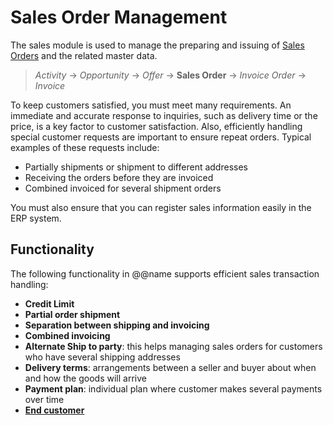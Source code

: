 # Sales Order Management

The sales module is used to manage the preparing and issuing of [Sales Orders](xref:Crm.Sales.SalesOrders) and the related master data. 

> *Activity* → *Opportunity* → *Offer* → **Sales Order** → *Invoice Order* → *Invoice*

To keep customers satisfied, you must meet many requirements. An immediate and accurate response to inquiries, such as delivery time or the price, is a key factor to customer satisfaction. Also, efficiently handling special customer requests are important to ensure repeat orders. Typical examples of these requests include:
* Partially shipments or shipment to different addresses
* Receiving the orders before they are invoiced
* Combined invoiced for several shipment orders 

You must also ensure that you can register sales information easily in the ERP system. 

## Functionality

The following functionality in @@name supports efficient sales transaction handling:
* **Credit Limit**
* **Partial order shipment**
* **Separation between shipping and invoicing**
* **Combined invoicing**
* **Alternate Ship to party**: this helps managing sales orders for customers who have several shipping addresses
* **Delivery terms**: arrangements between a seller and buyer about when and how the goods will arrive
* **Payment plan**: individual plan where customer makes several payments over time 
* **[End customer](~/features/crm/end-customer.md)**
